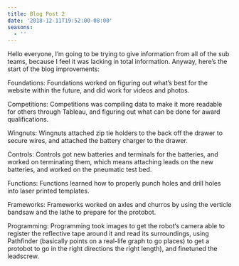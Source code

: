 ```yaml
---
title: Blog Post 2
date: '2018-12-11T19:52:00-08:00'
seasons:
  - ''
---
```

Hello everyone, I’m going to be trying to give information from all of the sub teams, because I feel it was lacking in total information. Anyway, here’s the start of the blog improvements: 

Foundations: Foundations worked on figuring out what’s best for the website within the future, and did work for videos and photos.

Competitions: Competitions was compiling data to make it more readable for others through Tableau, and figuring out what can be done for award qualifications.

Wingnuts: Wingnuts attached zip tie holders to the back off the drawer to secure wires, and attached the battery charger to the drawer.

Controls: Controls got new batteries and terminals for the batteries, and worked on terminating them, which means attaching leads on the new batteries, and worked on the pneumatic test bed.

Functions: Functions learned how to properly punch holes and drill holes into laser printed templates.

Frameworks: Frameworks worked on axles and churros by using the verticle bandsaw and the lathe to prepare for the protobot.

Programming: Programming took images to get the robot‘s camera able to register the reflective tape around it and read its surroundings, using Pathfinder (basically points on a real-life graph to go places) to get a protobot to go in the right directions the right length), and finetuned the leadscrew.
